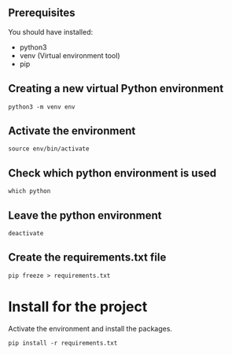 ## Prerequisites

You should have installed:

- python3
- venv (Virtual environment tool)
- pip

## Creating a new virtual Python environment

```shell
python3 -m venv env
```

## Activate the environment

```shell
source env/bin/activate
```

## Check which python environment is used

```shell
which python
```

## Leave the python environment

```shell
deactivate
```

## Create the requirements.txt file

```shell script
pip freeze > requirements.txt
``` 

# Install for the project

Activate the environment and install the packages.
```shell script
pip install -r requirements.txt
```
